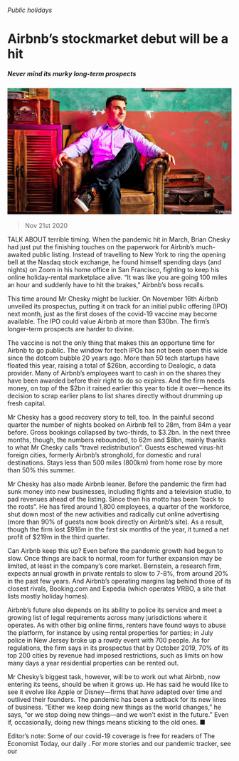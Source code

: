 ###### Public holidays

# Airbnb’s stockmarket debut will be a hit 

##### Never mind its murky long-term prospects 

![image](images/20201121_WBP001_0.jpg) 

> Nov 21st 2020 

TALK ABOUT terrible timing. When the pandemic hit in March, Brian Chesky had just put the finishing touches on the paperwork for Airbnb’s much-awaited public listing. Instead of travelling to New York to ring the opening bell at the Nasdaq stock exchange, he found himself spending days (and nights) on Zoom in his home office in San Francisco, fighting to keep his online holiday-rental marketplace alive. “It was like you are going 100 miles an hour and suddenly have to hit the brakes,” Airbnb’s boss recalls.

This time around Mr Chesky might be luckier. On November 16th Airbnb unveiled its prospectus, putting it on track for an initial public offering (IPO) next month, just as the first doses of the covid-19 vaccine may become available. The IPO could value Airbnb at more than $30bn. The firm’s longer-term prospects are harder to divine.


The vaccine is not the only thing that makes this an opportune time for Airbnb to go public. The window for tech IPOs has not been open this wide since the dotcom bubble 20 years ago. More than 50 tech startups have floated this year, raising a total of $26bn, according to Dealogic, a data provider. Many of Airbnb’s employees want to cash in on the shares they have been awarded before their right to do so expires. And the firm needs money, on top of the $2bn it raised earlier this year to tide it over—hence its decision to scrap earlier plans to list shares directly without drumming up fresh capital.

Mr Chesky has a good recovery story to tell, too. In the painful second quarter the number of nights booked on Airbnb fell to 28m, from 84m a year before. Gross bookings collapsed by two-thirds, to $3.2bn. In the next three months, though, the numbers rebounded, to 62m and $8bn, mainly thanks to what Mr Chesky calls “travel redistribution”. Guests eschewed virus-hit foreign cities, formerly Airbnb’s stronghold, for domestic and rural destinations. Stays less than 500 miles (800km) from home rose by more than 50% this summer.

Mr Chesky has also made Airbnb leaner. Before the pandemic the firm had sunk money into new businesses, including flights and a television studio, to pad revenues ahead of the listing. Since then his motto has been “back to the roots”. He has fired around 1,800 employees, a quarter of the workforce, shut down most of the new activities and radically cut online advertising (more than 90% of guests now book directly on Airbnb’s site). As a result, though the firm lost $916m in the first six months of the year, it turned a net profit of $219m in the third quarter.

Can Airbnb keep this up? Even before the pandemic growth had begun to slow. Once things are back to normal, room for further expansion may be limited, at least in the company’s core market. Bernstein, a research firm, expects annual growth in private rentals to slow to 7-8%, from around 20% in the past few years. And Airbnb’s operating margins lag behind those of its closest rivals, Booking.com and Expedia (which operates VRBO, a site that lists mostly holiday homes).

Airbnb’s future also depends on its ability to police its service and meet a growing list of legal requirements across many jurisdictions where it operates. As with other big online firms, renters have found ways to abuse the platform, for instance by using rental properties for parties; in July police in New Jersey broke up a rowdy event with 700 people. As for regulations, the firm says in its prospectus that by October 2019, 70% of its top 200 cities by revenue had imposed restrictions, such as limits on how many days a year residential properties can be rented out.

Mr Chesky’s biggest task, however, will be to work out what Airbnb, now entering its teens, should be when it grows up. He has said he would like to see it evolve like Apple or Disney—firms that have adapted over time and outlived their founders. The pandemic has been a setback for its new lines of business. “Either we keep doing new things as the world changes,” he says, “or we stop doing new things—and we won’t exist in the future.” Even if, occasionally, doing new things means sticking to the old ones. ■

Editor’s note: Some of our covid-19 coverage is free for readers of The Economist Today, our daily . For more stories and our pandemic tracker, see our 

